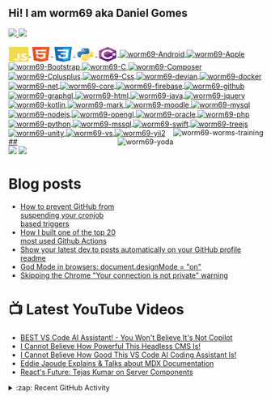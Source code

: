 
## Hi! I am worm69 aka Daniel Gomes

 <div>
  <a href="https://github.com/worm69">
  <img height="180em" src="https://github-readme-stats.vercel.app/api?username=worm69&show_icons=true&theme=dracula&include_all_commits=true&count_private=true"/>
  <img height="180em" src="https://github-readme-stats.vercel.app/api/top-langs/?username=worm69&layout=compact&langs_count=7&theme=dracula"/>
</div>
<div style="display: inline_block"><br>
  <img align="center" alt="worm69-Js" height="30" width="40" src="https://raw.githubusercontent.com/devicons/devicon/master/icons/javascript/javascript-plain.svg">
  <img align="center" alt="worm69-HTML" height="30" width="40" src="https://raw.githubusercontent.com/devicons/devicon/master/icons/html5/html5-original.svg">
  <img align="center" alt="worm69-CSS" height="30" width="40" src="https://raw.githubusercontent.com/devicons/devicon/master/icons/css3/css3-original.svg">
  <img align="center" alt="worm69-Python" height="30" width="40" src="https://raw.githubusercontent.com/devicons/devicon/master/icons/python/python-original.svg">
  <img align="center" alt="worm69-Csharp" height="30" width="40" src="https://raw.githubusercontent.com/devicons/devicon/master/icons/csharp/csharp-original.svg">
  <img align="center" alt="worm69-Android" height="30" width="40" src="https://cdn.jsdelivr.net/gh/devicons/devicon/icons/android/android-plain-wordmark.svg">
    <img align="center" alt="worm69-Apple" height="30" width="40" src="https://cdn.jsdelivr.net/gh/devicons/devicon/icons/apple/apple-original.svg">
   <img align="center" alt="worm69-Bootstrap" height="30" width="40" src="https://cdn.jsdelivr.net/gh/devicons/devicon/icons/bootstrap/bootstrap-original.svg">
   <img align="center" alt="worm69-C" height="30" width="40" src="https://cdn.jsdelivr.net/gh/devicons/devicon/icons/c/c-original.svg">
     <img align="center" alt="worm69-Composer" height="30" width="40" src="https://cdn.jsdelivr.net/gh/devicons/devicon/icons/composer/composer-line-wordmark.svg">
    <img align="center" alt="worm69-Cplusplus" height="30" width="40" src="https://cdn.jsdelivr.net/gh/devicons/devicon/icons/cplusplus/cplusplus-original.svg">
      <img align="center" alt="worm69-Css" height="30" width="40" src="https://cdn.jsdelivr.net/gh/devicons/devicon/icons/css3/css3-plain-wordmark.svg">
     <img align="center" alt="worm69-devian" height="30" width="40" src="https://cdn.jsdelivr.net/gh/devicons/devicon/icons/debian/debian-plain-wordmark.svg">
   <img align="center" alt="worm69-docker" height="30" width="40" src="https://cdn.jsdelivr.net/gh/devicons/devicon/icons/docker/docker-original-wordmark.svg">
    <img align="center" alt="worm69-net" height="30" width="40" src="https://cdn.jsdelivr.net/gh/devicons/devicon/icons/dot-net/dot-net-original-wordmark.svg">
      <img align="center" alt="worm69-core" height="30" width="40" src="https://cdn.jsdelivr.net/gh/devicons/devicon/icons/dotnetcore/dotnetcore-original.svg">
  <img align="center" alt="worm69-firebase" height="30" width="40" src="https://cdn.jsdelivr.net/gh/devicons/devicon/icons/firebase/firebase-plain-wordmark.svg">
  <img align="center" alt="worm69-github" height="30" width="40" src="https://cdn.jsdelivr.net/gh/devicons/devicon/icons/github/github-original.svg">
    <img align="center" alt="worm69-graphql" height="30" width="40" src="https://cdn.jsdelivr.net/gh/devicons/devicon/icons/graphql/graphql-plain-wordmark.svg">
   <img align="center" alt="worm69-html" height="30" width="40" src="https://cdn.jsdelivr.net/gh/devicons/devicon/icons/html5/html5-plain-wordmark.svg">
     <img align="center" alt="worm69-java" height="30" width="40" src="https://cdn.jsdelivr.net/gh/devicons/devicon/icons/java/java-original-wordmark.svg">
       <img align="center" alt="worm69-jquery" height="30" width="40" src="https://cdn.jsdelivr.net/gh/devicons/devicon/icons/jquery/jquery-original-wordmark.svg">
      <img align="center" alt="worm69-kotlin" height="30" width="40" src="https://cdn.jsdelivr.net/gh/devicons/devicon/icons/kotlin/kotlin-original-wordmark.svg">
        <img align="center" alt="worm69-mark" height="30" width="40" src="https://cdn.jsdelivr.net/gh/devicons/devicon/icons/markdown/markdown-original.svg">
     <img align="center" alt="worm69-moodle" height="30" width="40" src="https://cdn.jsdelivr.net/gh/devicons/devicon/icons/moodle/moodle-original-wordmark.svg">
  <img align="center" alt="worm69-mysql" height="30" width="40" src="https://cdn.jsdelivr.net/gh/devicons/devicon/icons/mysql/mysql-original-wordmark.svg">
    <img align="center" alt="worm69-nodejs" height="30" width="40" src="https://cdn.jsdelivr.net/gh/devicons/devicon/icons/nodejs/nodejs-original-wordmark.svg">
    <img align="center" alt="worm69-opengl" height="30" width="40" src="https://cdn.jsdelivr.net/gh/devicons/devicon/icons/opengl/opengl-plain.svg">
  
  <img align="center" alt="worm69-oracle" height="30" width="40" src="https://cdn.jsdelivr.net/gh/devicons/devicon/icons/oracle/oracle-original.svg">
    <img align="center" alt="worm69-php" height="30" width="40" src="https://cdn.jsdelivr.net/gh/devicons/devicon/icons/php/php-plain.svg">
   <img align="center" alt="worm69-python" height="30" width="40" src="https://cdn.jsdelivr.net/gh/devicons/devicon/icons/python/python-original-wordmark.svg">
     <img align="center" alt="worm69-mssql" height="30" width="40" src="https://cdn.jsdelivr.net/gh/devicons/devicon/icons/microsoftsqlserver/microsoftsqlserver-plain-wordmark.svg">
    <img align="center" alt="worm69-swift" height="30" width="40" src="https://cdn.jsdelivr.net/gh/devicons/devicon/icons/swift/swift-original-wordmark.svg">
      <img align="center" alt="worm69-treejs" height="30" width="40" src="https://cdn.jsdelivr.net/gh/devicons/devicon/icons/threejs/threejs-original-wordmark.svg">
     <img align="center" alt="worm69-unity" height="30" width="40" src="https://cdn.jsdelivr.net/gh/devicons/devicon/icons/unity/unity-original-wordmark.svg">
       <img align="center" alt="worm69-vs" height="30" width="40" src="https://cdn.jsdelivr.net/gh/devicons/devicon/icons/visualstudio/visualstudio-plain.svg">
      <img align="center" alt="worm69-yii2" height="30" width="40" src="https://cdn.jsdelivr.net/gh/devicons/devicon/icons/yii/yii-original-wordmark.svg">

  <img align="right" height="180em" alt="worm69-worms-training" src="https://c.tenor.com/UZacyI4MaJIAAAAi/worms-ejercicio.gif">
  <img align="right" height="180em" alt="worm69-yoda" src="https://media3.giphy.com/media/aKVtbgxmFukDu/giphy.gif?cid=ecf05e473ztsekpk10i21ldmv2xe4xaa1px7ep98gexcn6mg&rid=giphy.gif&ct=g">
</div>
    ##

<div>
  <a href = "mailto:gomes[removeMeToAVoidSpam]danielbm@gmail.com"><img src="https://img.shields.io/badge/-Gmail-%23333?style=for-the-badge&logo=gmail&logoColor=white" target="_blank"></a>
  <a href="https://www.linkedin.com/in/daniel-bm-gomes" target="_blank"><img src="https://img.shields.io/badge/-LinkedIn-%230077B5?style=for-the-badge&logo=linkedin&logoColor=white" target="_blank"></a>

# Blog posts
<!-- BLOG-POST-LIST:START -->
- [How to prevent GitHub from suspending your cronjob based triggers](https://dev.to/gautamkrishnar/how-to-prevent-github-from-suspending-your-cronjob-based-triggers-knf)
- [How I built one of the top 20 most used Github Actions](https://www.gautamkrishnar.com/how-i-built-one-of-the-top-20-most-used-github-actions/)
- [Show your latest dev.to posts automatically on your GitHub profile readme](https://dev.to/gautamkrishnar/show-your-latest-dev-to-posts-automatically-in-your-github-profile-readme-3nk8)
- [God Mode in browsers: document.designMode = &quot;on&quot;](https://dev.to/gautamkrishnar/god-mode-in-browsers-document-designmode-on-2pmo)
- [Skipping the Chrome &quot;Your connection is not private&quot; warning](https://dev.to/gautamkrishnar/quickbits-1-skipping-the-chrome-your-connection-is-not-private-warning-4kp1)
<!-- BLOG-POST-LIST:END -->
# 📺 Latest YouTube Videos

<!-- YOUTUBE:START -->
- [BEST VS Code AI Assistant! - You Won&#39;t Believe It&#39;s Not Copilot](https://www.youtube.com/watch?v=dNskJAl5dBw)
- [I Cannot Believe How Powerful This Headless CMS Is!](https://www.youtube.com/watch?v=43Eznupydng)
- [I Cannot Believe How Good This VS Code AI Coding Assistant Is!](https://www.youtube.com/watch?v=TALwI3J4asY)
- [Eddie Jaoude Explains &amp; Talks about MDX Documentation](https://www.youtube.com/watch?v=ZTX9-_MyaIw)
- [React&#39;s Future: Tejas Kumar on Server Components](https://www.youtube.com/watch?v=zn-nFWDxyiw)
<!-- YOUTUBE:END -->

<details>
  <summary>:zap: Recent GitHub Activity</summary>
  
<!--START_SECTION:activity-->
1. 🗣 Commented on [#157](https://github.com/jfoclpf/form-for-parking-violation/issues/157#issuecomment-1577181870) in [jfoclpf/form-for-parking-violation](https://github.com/jfoclpf/form-for-parking-violation)
2. 🗣 Commented on [#57](https://github.com/jfoclpf/in-my-district/issues/57#issuecomment-1565673576) in [jfoclpf/in-my-district](https://github.com/jfoclpf/in-my-district)
3. 🗣 Commented on [#57](https://github.com/jfoclpf/in-my-district/issues/57#issuecomment-1565565942) in [jfoclpf/in-my-district](https://github.com/jfoclpf/in-my-district)
4. 🗣 Commented on [#57](https://github.com/jfoclpf/in-my-district/issues/57#issuecomment-1564684727) in [jfoclpf/in-my-district](https://github.com/jfoclpf/in-my-district)
5. 🗣 Commented on [#57](https://github.com/jfoclpf/in-my-district/issues/57#issuecomment-1561914334) in [jfoclpf/in-my-district](https://github.com/jfoclpf/in-my-district)
<!--END_SECTION:activity-->

</details>

<!-- https://github.com/codeSTACKr/codeSTACKr/blob/master/README.md>
![Snake animation](https://github.com/worm69/worm69/blob/output/github-contribution-grid-snake.svg)
